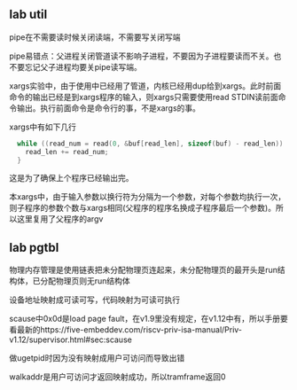 ## lab util

pipe在不需要读时候关闭读端，不需要写关闭写端

pipe易错点：父进程关闭管道读不影响子进程，不要因为子进程要读而不关。也不要忘记父子进程均要关pipe读写端。

xargs实验中，由于使用中已经用了管道，内核已经用dup给到xargs。此时前面命令的输出已经是到xargs程序的输入，则xargs只需要使用read STDIN读前面命令输出。执行前面命令是命令行的事，不是xargs的事。

xargs中有如下几行

```c
  while ((read_num = read(0, &buf[read_len], sizeof(buf) - read_len)) != 0) {
    read_len += read_num;
  }
```
这是为了确保上个程序已经输出完。

本xargs中，由于输入参数以换行符为分隔为一个参数，对每个参数均执行一次，则子程序的参数个数与xargs相同(父程序的程序名换成子程序最后一个参数)。所以这里复用了父程序的argv

## lab pgtbl

物理内存管理是使用链表把未分配物理页连起来，未分配物理页的最开头是run结构体，已分配物理页则无run结构体

设备地址映射成可读可写，代码映射为可读可执行

scause中0x0d是load page fault，在v1.9里没有规定，在v1.12中有，所以手册要看最新的https://five-embeddev.com/riscv-priv-isa-manual/Priv-v1.12/supervisor.html#sec:scause

做ugetpid时因为没有映射成用户可访问而导致出错

walkaddr是用户可访问才返回映射成功，所以tramframe返回0

